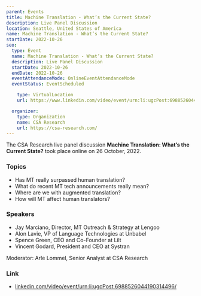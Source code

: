 ```yaml
---
parent: Events
title: Machine Translation - What’s the Current State?
description: Live Panel Discussion
location: Seattle, United States of America
name: Machine Translation - What’s the Current State?
startDate: 2022-10-26
seo:
  type: Event
  name: Machine Translation - What’s the Current State?
  description: Live Panel Discussion
  startDate: 2022-10-26
  endDate: 2022-10-26
  eventAttendanceMode: OnlineEventAttendanceMode
  eventStatus: EventScheduled

    type: VirtualLocation
    url: https://www.linkedin.com/video/event/urn:li:ugcPost:6988526044190314496/

  organizer:
    type: Organization
    name: CSA Research
    url: https://csa-research.com/
---
```


The CSA Research live panel discussion **Machine Translation: What’s the Current State?** took place online on 26 October, 2022.

### Topics

- Has MT really surpassed human translation?
- What do recent MT tech announcements really mean?
- Where are we with augmented translation?
- How will MT affect human translators?

### Speakers

- Jay Marciano, Director, MT Outreach & Strategy at Lengoo
- Alon Lavie, VP of Language Technologies at Unbabel
- Spence Green, CEO and Co-Founder at Lilt
- Vincent Godard, President and CEO at Systran

Moderator: Arle Lommel, Senior Analyst at CSA Research

### Link

- [linkedin.com/video/event/urn:li:ugcPost:6988526044190314496/](https://www.linkedin.com/video/event/urn:li:ugcPost:6988526044190314496/)
